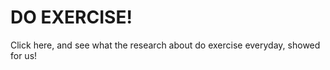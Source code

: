 # DO EXERCISE!

Click here, and see what the research about do exercise everyday,  showed for us!







